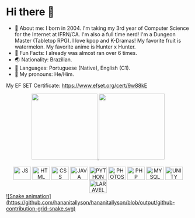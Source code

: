 # Hi there 👋
- 📄 About me: I born in 2004. I'm taking my 3rd year of Computer Science for the Internet at IFRN/CA. I'm also a full time nerd! I'm a Dungeon Master (Tabletop RPG). I love kpop and K-Dramas! My favorite fruit is watermelon. My favorite anime is Hunter x Hunter.
- 🎲 Fun Facts: I already was almost ran over 6 times.
- 🌏 Nationality: Brazilian.
- 💬 Languages: Portuguese (Native), English (C1).
- 👦 My pronouns: He/Him.

My EF SET Certificate: https://www.efset.org/cert/9w88kE

<div align="center" width="100vh">
  <a href="https://github.com/hananitallyson">
  <img height="180em" src="https://github-readme-stats.vercel.app/api?username=hananitallyson&show_icons=true&theme=tokyonight&include_all_commits=true&count_private=true"/>
  <img height="180em" src="https://github-readme-stats.vercel.app/api/top-langs/?username=hananitallyson&layout=compact&langs_count=7&theme=tokyonight"/>
</div>
  
<br> 
<div align="center" style="display: inline-block">
  <img align="center" title="JavaScript" alt="JS" height="36" width="48" src="https://cdn.jsdelivr.net/gh/devicons/devicon/icons/javascript/javascript-original.svg">
  <img align="center" title="HTML5" alt="HTML" height="36" width="48" src="https://cdn.jsdelivr.net/gh/devicons/devicon/icons/html5/html5-original.svg">
  <img align="center" title="CSS3" alt="CSS" height="36" width="48" src="https://cdn.jsdelivr.net/gh/devicons/devicon/icons/css3/css3-original.svg">
  <img align="center" title="Java" alt="JAVA" height="36" width="48" src="https://cdn.jsdelivr.net/gh/devicons/devicon/icons/java/java-plain.svg">
  <img align="center" title="Python" alt="PYTHON" height="36" width="48" src="https://cdn.jsdelivr.net/gh/devicons/devicon/icons/python/python-original.svg">
  <img align="center" title="Photoshop" alt="PHOTOSHOP" height="36" width="48" src="https://cdn.jsdelivr.net/gh/devicons/devicon/icons/photoshop/photoshop-plain.svg">
  <img align="center" title="PHP" alt="PHP" height="36" width="48" src="https://cdn.jsdelivr.net/gh/devicons/devicon/icons/php/php-original.svg">
  <img align="center" title="MySQL" alt="MYSQL" height="36" width="48" src="https://cdn.jsdelivr.net/gh/devicons/devicon/icons/mysql/mysql-original-wordmark.svg">
  <img align="center" title="Unity" alt="UNITY" height="36" width="48" src="https://cdn.jsdelivr.net/gh/devicons/devicon/icons/unity/unity-original.svg"/>
  <img align="center" title="Laravel" alt="LARAVEL" height="36" width="48" src="https://cdn.jsdelivr.net/gh/devicons/devicon/icons/laravel/laravel-plain.svg" />  
</div>
   
<div>
![Snake animation](https://github.com/hananitallyson/hananitallyson/blob/output/github-contribution-grid-snake.svg)  
</div>
